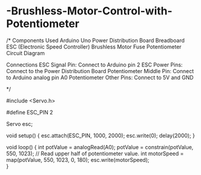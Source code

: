 # -Brushless-Motor-Control-with-Potentiometer
/*
Components Used
Arduino Uno
Power Distribution Board
Breadboard
ESC (Electronic Speed Controller)
Brushless Motor
Fuse
Potentiometer
Circuit Diagram

Connections
ESC Signal Pin: Connect to Arduino pin 2
ESC Power Pins: Connect to the Power Distribution Board
Potentiometer Middle Pin: Connect to Arduino analog pin A0
Potentiometer Other Pins: Connect to 5V and GND


*/











#include <Servo.h>

#define ESC_PIN 2

Servo esc;

void setup() 
{
  esc.attach(ESC_PIN, 1000, 2000);
  esc.write(0);
  delay(2000);
}

void loop() 
{
  int potValue = analogRead(A0);
  potValue = constrain(potValue, 550, 1023);  // Read upper half of potentiometer value.
  int motorSpeed = map(potValue, 550, 1023, 0, 180);
  esc.write(motorSpeed);  
}


